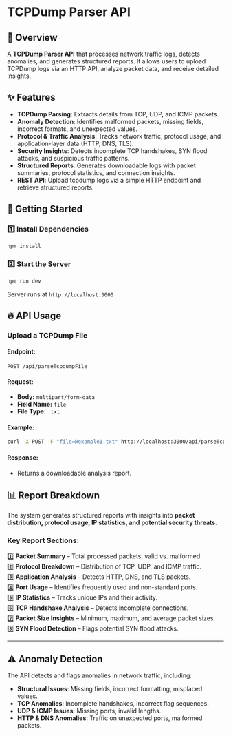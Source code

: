 # **TCPDump Parser API**

## 📌 Overview

A **TCPDump Parser API** that processes network traffic logs, detects anomalies, and generates structured reports. It allows users to upload TCPDump logs via an HTTP API, analyze packet data, and receive detailed insights.

## ✨ Features

- **TCPDump Parsing**: Extracts details from TCP, UDP, and ICMP packets.
- **Anomaly Detection**: Identifies malformed packets, missing fields, incorrect formats, and unexpected values.
- **Protocol & Traffic Analysis**: Tracks network traffic, protocol usage, and application-layer data (HTTP, DNS, TLS).
- **Security Insights**: Detects incomplete TCP handshakes, SYN flood attacks, and suspicious traffic patterns.
- **Structured Reports**: Generates downloadable logs with packet summaries, protocol statistics, and connection insights.
- **REST API**: Upload tcpdump logs via a simple HTTP endpoint and retrieve structured reports.

## 🚀 Getting Started

### 1️⃣ Install Dependencies
```sh
npm install
```

### 2️⃣ Start the Server
```sh
npm run dev
```
Server runs at `http://localhost:3000`

## 🔥 API Usage

### **Upload a TCPDump File**
#### Endpoint:
```
POST /api/parseTcpdumpFile
```
#### Request:
- **Body:** `multipart/form-data`
- **Field Name:** `file`
- **File Type:** `.txt`

#### Example:
```sh
curl -X POST -F "file=@example1.txt" http://localhost:3000/api/parseTcpdumpFile --output report.log
```

#### Response:
- Returns a downloadable analysis report.

## 📊 Report Breakdown

The system generates structured reports with insights into **packet distribution, protocol usage, IP statistics, and potential security threats**.

### **Key Report Sections:**
1️⃣ **Packet Summary** – Total processed packets, valid vs. malformed.  
2️⃣ **Protocol Breakdown** – Distribution of TCP, UDP, and ICMP traffic.  
3️⃣ **Application Analysis** – Detects HTTP, DNS, and TLS packets.  
4️⃣ **Port Usage** – Identifies frequently used and non-standard ports.  
5️⃣ **IP Statistics** – Tracks unique IPs and their activity.  
6️⃣ **TCP Handshake Analysis** – Detects incomplete connections.  
7️⃣ **Packet Size Insights** – Minimum, maximum, and average packet sizes.  
8️⃣ **SYN Flood Detection** – Flags potential SYN flood attacks.  

---

## ⚠ Anomaly Detection

The API detects and flags anomalies in network traffic, including:

- **Structural Issues**: Missing fields, incorrect formatting, misplaced values.
- **TCP Anomalies**: Incomplete handshakes, incorrect flag sequences.
- **UDP & ICMP Issues**: Missing ports, invalid lengths.
- **HTTP & DNS Anomalies**: Traffic on unexpected ports, malformed packets.
